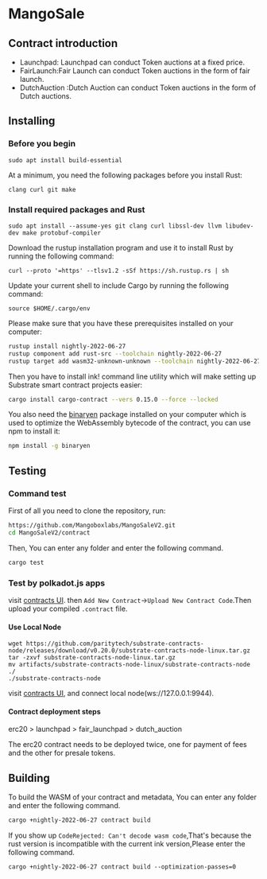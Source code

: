 # MangoSale
## Contract introduction
- Launchpad: Launchpad can conduct Token auctions at a fixed price.
- FairLaunch:Fair Launch can conduct Token auctions in the form of fair launch.
- DutchAuction :Dutch Auction can conduct Token auctions in the form of Dutch auctions.


## Installing
### Before you begin
```
sudo apt install build-essential
```

At a minimum, you need the following packages before you install Rust:

```
clang curl git make
```
### Install required packages and Rust
```
sudo apt install --assume-yes git clang curl libssl-dev llvm libudev-dev make protobuf-compiler
```

Download the rustup installation program and use it to install Rust by running the following command:
```
curl --proto '=https' --tlsv1.2 -sSf https://sh.rustup.rs | sh
```
Update your current shell to include Cargo by running the following command:
```
source $HOME/.cargo/env
```
Please make sure that you have these prerequisites installed on your computer:

```bash
rustup install nightly-2022-06-27
rustup component add rust-src --toolchain nightly-2022-06-27
rustup target add wasm32-unknown-unknown --toolchain nightly-2022-06-27
```

Then you have to install ink! command line utility which will make setting up Substrate smart contract projects easier:

```bash
cargo install cargo-contract --vers 0.15.0 --force --locked
```

You also need the [binaryen](https://github.com/WebAssembly/binaryen) package installed on your computer which is used to optimize the WebAssembly bytecode of the contract, you can use npm to install it:

```bash
npm install -g binaryen
```

## Testing
### Command  test
First of all you need to clone the repository, run:

```bash
https://github.com/Mangoboxlabs/MangoSaleV2.git
cd MangoSaleV2/contract
```

Then, You can enter any folder and enter the following command.

```bash
cargo test
```
### Test by polkadot.js apps
visit [contracts UI](https://weightv1--contracts-ui.netlify.app/?rpc=wss://rpc.mangobox.xyz).
then `Add New Contract`->`Upload New Contract Code`.Then upload your compiled `.contract` file.
#### Use Local Node
```
wget https://github.com/paritytech/substrate-contracts-node/releases/download/v0.20.0/substrate-contracts-node-linux.tar.gz
tar -zxvf substrate-contracts-node-linux.tar.gz
mv artifacts/substrate-contracts-node-linux/substrate-contracts-node ./
./substrate-contracts-node
```
visit [contracts UI](https://weightv1--contracts-ui.netlify.app/), and connect local node(ws://127.0.0.1:9944).

#### Contract deployment steps
erc20 > launchpad > fair_launchpad > dutch_auction

The erc20 contract needs to be deployed twice, one for payment of fees and the other for presale tokens.
## Building

To build the WASM of your contract and metadata, You can enter any folder and enter the following command.
```bash
cargo +nightly-2022-06-27 contract build
```
If you show up ``CodeRejected: Can't decode wasm code``,That's because the rust version is incompatible with the current ink version,Please  enter the following command.
```
cargo +nightly-2022-06-27 contract build --optimization-passes=0
```
